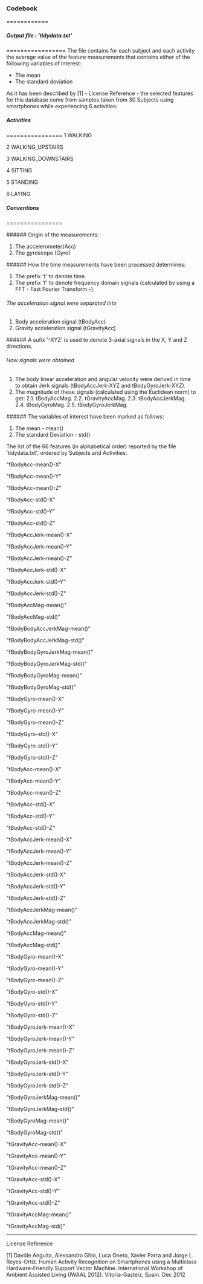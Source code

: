 ### Codebook 
============

##### Output file : 'tidydata.txt'
=================
The file contains for each subject and each activity the average value of the feature measurements that contains either of the following variables of interest: 

- The mean
- The standard deviation

As it has been described by [1] - License Reference - the selected features for this database come from samples taken from 30 Subjects using smartphones while experiencing 6 activities:

##### Activities
================
1 WALKING

2 WALKING_UPSTAIRS

3 WALKING_DOWNSTAIRS

4 SITTING

5 STANDING

6 LAYING

##### Conventions
================

###### Origin of the measurements:

1. The accelerometer(Acc)
2. The gyroscope (Gyro)
 
###### How the time measurements have been processed determines: 

1. The prefix 't' to denote time.
2. The prefix 'f' to denote frequency domain signals (calculated by using a FFT - Fast Fourier Transform -).

###### The acceleration signal were separated into

1. Body acceleration signal (tBodyAcc)
2. Gravity acceleration signal (tGravityAcc)

###### A sufix '-XYZ' is used to denote 3-axial signals in the X, Y and Z directions.

###### How signals were obtained

1. The body linear acceleration and angular velocity were derived in time to obtain Jerk signals (tBodyAccJerk-XYZ and tBodyGyroJerk-XYZ).
2. The magnitude of these signals (calculated using the Euclidean norm) to get:
2.1. tBodyAccMag.
2.2. tGravityAccMag.
2.3. tBodyAccJerkMag.
2.4. tBodyGyroMag.
2.5. tBodyGyroJerkMag.

###### The variables of interest have been marked as follows:

1. The mean - mean()
2. The standard Deviation - std()

The list of the 66 features (in alphabetical order) reported by the file 'tidydata.txt', ordered by Subjects and Activities:

"fBodyAcc-mean()-X"

"fBodyAcc-mean()-Y"

"fBodyAcc-mean()-Z"

"fBodyAcc-std()-X"

"fBodyAcc-std()-Y"

"fBodyAcc-std()-Z"

"fBodyAccJerk-mean()-X"

"fBodyAccJerk-mean()-Y"

"fBodyAccJerk-mean()-Z"

"fBodyAccJerk-std()-X"

"fBodyAccJerk-std()-Y"

"fBodyAccJerk-std()-Z"

"fBodyAccMag-mean()"

"fBodyAccMag-std()"

"fBodyBodyAccJerkMag-mean()"

"fBodyBodyAccJerkMag-std()"

"fBodyBodyGyroJerkMag-mean()"

"fBodyBodyGyroJerkMag-std()"

"fBodyBodyGyroMag-mean()"

"fBodyBodyGyroMag-std()"

"fBodyGyro-mean()-X"

"fBodyGyro-mean()-Y"

"fBodyGyro-mean()-Z"

"fBodyGyro-std()-X"

"fBodyGyro-std()-Y"

"fBodyGyro-std()-Z"

"tBodyAcc-mean()-X"

"tBodyAcc-mean()-Y"

"tBodyAcc-mean()-Z"

"tBodyAcc-std()-X"

"tBodyAcc-std()-Y"

"tBodyAcc-std()-Z"

"tBodyAccJerk-mean()-X"

"tBodyAccJerk-mean()-Y"

"tBodyAccJerk-mean()-Z"

"tBodyAccJerk-std()-X"

"tBodyAccJerk-std()-Y"

"tBodyAccJerk-std()-Z"

"tBodyAccJerkMag-mean()"

"tBodyAccJerkMag-std()"

"tBodyAccMag-mean()"

"tBodyAccMag-std()"

"tBodyGyro-mean()-X"

"tBodyGyro-mean()-Y"

"tBodyGyro-mean()-Z"

"tBodyGyro-std()-X"

"tBodyGyro-std()-Y"

"tBodyGyro-std()-Z"

"tBodyGyroJerk-mean()-X"

"tBodyGyroJerk-mean()-Y"

"tBodyGyroJerk-mean()-Z"

"tBodyGyroJerk-std()-X"

"tBodyGyroJerk-std()-Y"

"tBodyGyroJerk-std()-Z"

"tBodyGyroJerkMag-mean()"

"tBodyGyroJerkMag-std()"

"tBodyGyroMag-mean()"

"tBodyGyroMag-std()"

"tGravityAcc-mean()-X"

"tGravityAcc-mean()-Y"

"tGravityAcc-mean()-Z"

"tGravityAcc-std()-X"

"tGravityAcc-std()-Y"

"tGravityAcc-std()-Z"

"tGravityAccMag-mean()"

"tGravityAccMag-std()"

---------------------------------------------------------------------------------
License Reference

[1] Davide Anguita, Alessandro Ghio, Luca Oneto, Xavier Parra and Jorge L. Reyes-Ortiz. Human Activity Recognition on Smartphones using a Multiclass Hardware-Friendly Support Vector Machine. International Workshop of Ambient Assisted Living (IWAAL 2012). Vitoria-Gasteiz, Spain. Dec 2012
